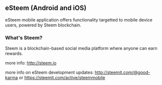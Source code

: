 ## eSteem (Android and iOS)

eSteem mobile application offers functionality targetted to mobile device users, powered by Steem blockchain.

### What's Steem?

Steem is a blockchain-based social media platform where anyone can earn rewards.

more info: http://steem.io


more info on eSteem development updates:
http://steemit.com/@good-karma
or 
https://steemit.com/active/steemmobile
